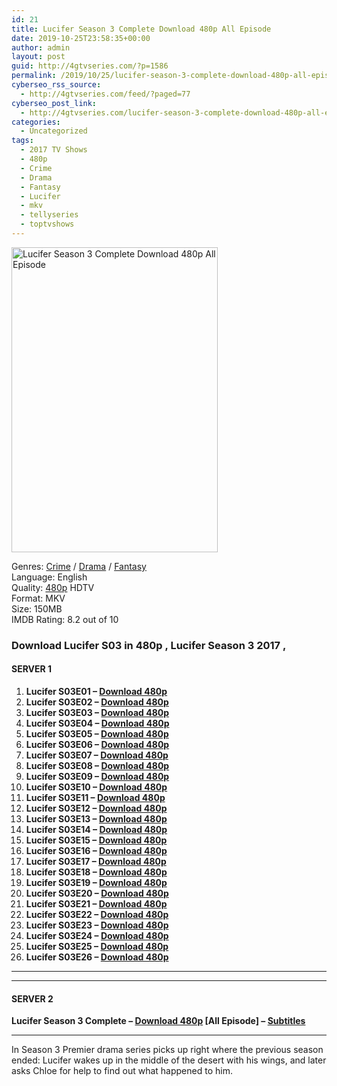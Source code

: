 ```yaml
---
id: 21
title: Lucifer Season 3 Complete Download 480p All Episode
date: 2019-10-25T23:58:35+00:00
author: admin
layout: post
guid: http://4gtvseries.com/?p=1586
permalink: /2019/10/25/lucifer-season-3-complete-download-480p-all-episode/
cyberseo_rss_source:
  - http://4gtvseries.com/feed/?paged=77
cyberseo_post_link:
  - http://4gtvseries.com/lucifer-season-3-complete-download-480p-all-episode/
categories:
  - Uncategorized
tags:
  - 2017 TV Shows
  - 480p
  - Crime
  - Drama
  - Fantasy
  - Lucifer
  - mkv
  - tellyseries
  - toptvshows
---
```

<img loading="lazy" class="aligncenter" src="https://3.bp.blogspot.com/-jCAxBOZYHnc/XbBs8vpqtWI/AAAAAAAAAno/BXQ8pO9TzboiZyYD2yp1CIkCUZxzZXLowCK4BGAYYCw/s1600/Lucifer%2BSeason%2B3.jpg" alt="Lucifer Season 3 Complete Download 480p All Episode" width="330" height="488" />

Genres: <a href="http://4gtvseries.com/tag/crime/" data-wpel-link="internal">Crime</a> /&nbsp;<a href="http://4gtvseries.com/tag/drama/" data-wpel-link="internal">Drama</a>&nbsp;/&nbsp;<a href="http://4gtvseries.com/tag/fantasy/" data-wpel-link="internal">Fantasy</a>  
Language: English  
Quality:&nbsp;<a href="http://4gtvseries.com/tag/480p/" data-wpel-link="internal">480p</a> HDTV  
Format: MKV  
Size: 150MB  
IMDB Rating: 8.2 out of 10

### **Download Lucifer S03 in 480p , Lucifer Season 3 2017 ,&nbsp;**

#### <span><strong>SERVER 1</strong></span>

  1. **Lucifer S03E01 – <a href="http://slink.dl480p.xyz/zlIc" data-wpel-link="external" target="_blank" rel="nofollow external noopener noreferrer" class="wpel-icon-left"><i class="wpel-icon fa fa-download" aria-hidden="true"></i>Download 480p</a>**
  2. **Lucifer S03E02 – <a href="http://slink.dl480p.xyz/YU87j" data-wpel-link="external" target="_blank" rel="nofollow external noopener noreferrer" class="wpel-icon-left"><i class="wpel-icon fa fa-download" aria-hidden="true"></i>Download 480p</a>**
  3. **Lucifer S03E03 – <a href="http://slink.dl480p.xyz/Nj1I" data-wpel-link="external" target="_blank" rel="nofollow external noopener noreferrer" class="wpel-icon-left"><i class="wpel-icon fa fa-download" aria-hidden="true"></i>Download 480p</a>**
  4. **Lucifer S03E04 – <a href="http://slink.dl480p.xyz/7TzQ" data-wpel-link="external" target="_blank" rel="nofollow external noopener noreferrer" class="wpel-icon-left"><i class="wpel-icon fa fa-download" aria-hidden="true"></i>Download 480p</a>**
  5. **Lucifer S03E05 – <a href="http://slink.dl480p.xyz/0Jdu" data-wpel-link="external" target="_blank" rel="nofollow external noopener noreferrer" class="wpel-icon-left"><i class="wpel-icon fa fa-download" aria-hidden="true"></i>Download 480p</a>**
  6. **Lucifer S03E06 – <a href="http://slink.dl480p.xyz/HlNMs" data-wpel-link="external" target="_blank" rel="nofollow external noopener noreferrer" class="wpel-icon-left"><i class="wpel-icon fa fa-download" aria-hidden="true"></i>Download 480p</a>**
  7. **Lucifer S03E07 – <a href="http://slink.dl480p.xyz/LnCB" data-wpel-link="external" target="_blank" rel="nofollow external noopener noreferrer" class="wpel-icon-left"><i class="wpel-icon fa fa-download" aria-hidden="true"></i>Download 480p</a>**
  8. **Lucifer S03E08 – <a href="http://slink.dl480p.xyz/MM7n" data-wpel-link="external" target="_blank" rel="nofollow external noopener noreferrer" class="wpel-icon-left"><i class="wpel-icon fa fa-download" aria-hidden="true"></i>Download 480p</a>**
  9. **Lucifer S03E09 – <a href="http://slink.dl480p.xyz/y5Xp4VA" data-wpel-link="external" target="_blank" rel="nofollow external noopener noreferrer" class="wpel-icon-left"><i class="wpel-icon fa fa-download" aria-hidden="true"></i>Download 480p</a>**
 10. **Lucifer S03E10 – <a href="http://slink.dl480p.xyz/H7IiR" data-wpel-link="external" target="_blank" rel="nofollow external noopener noreferrer" class="wpel-icon-left"><i class="wpel-icon fa fa-download" aria-hidden="true"></i>Download 480p</a>**
 11. **Lucifer S03E11 – <a href="http://slink.dl480p.xyz/TmD2" data-wpel-link="external" target="_blank" rel="nofollow external noopener noreferrer" class="wpel-icon-left"><i class="wpel-icon fa fa-download" aria-hidden="true"></i>Download 480p</a>**
 12. **Lucifer S03E12 – <a href="http://slink.dl480p.xyz/swxpER" data-wpel-link="external" target="_blank" rel="nofollow external noopener noreferrer" class="wpel-icon-left"><i class="wpel-icon fa fa-download" aria-hidden="true"></i>Download 480p</a>**
 13. **Lucifer S03E13 – <a href="http://slink.dl480p.xyz/C4JVHXNi" data-wpel-link="external" target="_blank" rel="nofollow external noopener noreferrer" class="wpel-icon-left"><i class="wpel-icon fa fa-download" aria-hidden="true"></i>Download 480p</a>**
 14. **Lucifer S03E14 – <a href="http://slink.dl480p.xyz/yYDmsFjp" data-wpel-link="external" target="_blank" rel="nofollow external noopener noreferrer" class="wpel-icon-left"><i class="wpel-icon fa fa-download" aria-hidden="true"></i>Download 480p</a>**
 15. **Lucifer S03E15 – <a href="http://slink.dl480p.xyz/6ybdW" data-wpel-link="external" target="_blank" rel="nofollow external noopener noreferrer" class="wpel-icon-left"><i class="wpel-icon fa fa-download" aria-hidden="true"></i>Download 480p</a>**
 16. **Lucifer S03E16 – <a href="http://slink.dl480p.xyz/qwa0" data-wpel-link="external" target="_blank" rel="nofollow external noopener noreferrer" class="wpel-icon-left"><i class="wpel-icon fa fa-download" aria-hidden="true"></i>Download 480p</a>**
 17. **Lucifer S03E17 – <a href="http://slink.dl480p.xyz/fXZXC1P" data-wpel-link="external" target="_blank" rel="nofollow external noopener noreferrer" class="wpel-icon-left"><i class="wpel-icon fa fa-download" aria-hidden="true"></i>Download 480p</a>**
 18. **Lucifer S03E18 – <a href="http://slink.dl480p.xyz/U7c2qN" data-wpel-link="external" target="_blank" rel="nofollow external noopener noreferrer" class="wpel-icon-left"><i class="wpel-icon fa fa-download" aria-hidden="true"></i>Download 480p</a>**
 19. **Lucifer S03E19 – <a href="http://slink.dl480p.xyz/DhYQ0hD2" data-wpel-link="external" target="_blank" rel="nofollow external noopener noreferrer" class="wpel-icon-left"><i class="wpel-icon fa fa-download" aria-hidden="true"></i>Download 480p</a>**
 20. **Lucifer S03E20 – <a href="http://slink.dl480p.xyz/Xhboa" data-wpel-link="external" target="_blank" rel="nofollow external noopener noreferrer" class="wpel-icon-left"><i class="wpel-icon fa fa-download" aria-hidden="true"></i>Download 480p</a>**
 21. **Lucifer S03E21 – <a href="http://slink.dl480p.xyz/PfFCICIn" data-wpel-link="external" target="_blank" rel="nofollow external noopener noreferrer" class="wpel-icon-left"><i class="wpel-icon fa fa-download" aria-hidden="true"></i>Download 480p</a>**
 22. **Lucifer S03E22 – <a href="http://slink.dl480p.xyz/KbwEoc" data-wpel-link="external" target="_blank" rel="nofollow external noopener noreferrer" class="wpel-icon-left"><i class="wpel-icon fa fa-download" aria-hidden="true"></i>Download 480p</a>**
 23. **Lucifer S03E23 – <a href="http://slink.dl480p.xyz/lMRx1A" data-wpel-link="external" target="_blank" rel="nofollow external noopener noreferrer" class="wpel-icon-left"><i class="wpel-icon fa fa-download" aria-hidden="true"></i>Download 480p</a>**
 24. **Lucifer S03E24 – <a href="http://slink.dl480p.xyz/vh6L" data-wpel-link="external" target="_blank" rel="nofollow external noopener noreferrer" class="wpel-icon-left"><i class="wpel-icon fa fa-download" aria-hidden="true"></i>Download 480p</a>**
 25. **Lucifer S03E25 – <a href="http://slink.dl480p.xyz/sLpUnm" data-wpel-link="external" target="_blank" rel="nofollow external noopener noreferrer" class="wpel-icon-left"><i class="wpel-icon fa fa-download" aria-hidden="true"></i>Download 480p</a>**
 26. **Lucifer S03E26 – <a href="http://slink.dl480p.xyz/ww7JpY" data-wpel-link="external" target="_blank" rel="nofollow external noopener noreferrer" class="wpel-icon-left"><i class="wpel-icon fa fa-download" aria-hidden="true"></i>Download 480p</a>**

* * *

* * *

#### <span><strong>SERVER 2</strong></span>

**Lucifer Season 3 Complete – <a href="http://dl480p.xyz/1394/" data-wpel-link="external" target="_blank" rel="nofollow external noopener noreferrer" class="wpel-icon-left"><i class="wpel-icon fa fa-download" aria-hidden="true"></i>Download 480p</a> [All Episode] – <a href="https://subscene.com/subtitles/lucifer-third-season-2017" data-wpel-link="external" target="_blank" rel="nofollow external noopener noreferrer" class="wpel-icon-left"><i class="wpel-icon fa fa-download" aria-hidden="true"></i>Subtitles</a>**

* * *

In Season 3 Premier drama series picks up right where the previous season ended: Lucifer wakes up in the middle of the desert with his wings, and later asks Chloe for help to find out what happened to him.

<div align="center">
</div>